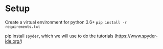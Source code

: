# Setup

Create a virtual environment for python 3.6+
`pip install -r requirements.txt`

pip install `spyder`, which we will use to do the tutorials (https://www.spyder-ide.org/)
